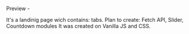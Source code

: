 Preview - 

It's a landinig page wich contains: tabs.
Plan to create: Fetch API, Slider, Countdown modules
It was created on Vanilla JS and CSS.

